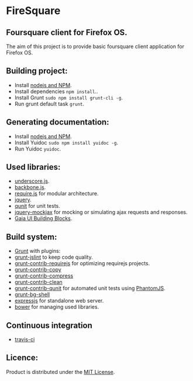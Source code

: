 FireSquare
==========

Foursquare client for Firefox OS.
---------------------------------
The aim of this project is to provide basic foursquare client application for Firefox OS.

Building project:
-----------------------
* Install [nodejs and NPM](http://nodejs.org/download).
* Install dependencies `npm install`..
* Install Grunt `sudo npm install grunt-cli -g`.
* Run grunt default task `grunt`.

Generating documentation:
--------------------------
* Install [nodejs and NPM](http://nodejs.org/download).
* Install Yuidoc `sudo npm install yuidoc -g`.
* Run Yuidoc `yuidoc`.

Used libraries:
---------------
* [underscore.js](http://underscorejs.org/).
* [backbone.js](http://backbonejs.org/).
* [require.js](http://requirejs.org/) for modular architecture.
* [jquery](http://jquery.com/).
* [qunit](http://qunitjs.com/) for unit tests.
* [jquery-mockjax](http://github.com/appendto/jquery-mockjax) for mocking or simulating ajax requests and responses.
* [Gaia UI Building Blocks](http://github.com/mozilla-b2g/Gaia-UI-Building-Blocks).

Build system:
-------------
* [Grunt](http://gruntjs.com/)
with plugins:
* [grunt-jslint](https://github.com/stephenmathieson/grunt-jslint) to keep code quality.
* [grunt-contrib-requirejs](https://github.com/gruntjs/grunt-contrib-requirejs) for optimizing requirejs projects.
* [grunt-contrib-copy](http://github.com/gruntjs/grunt-contrib-copy)
* [grunt-contrib-compress](http://github.com/gruntjs/grunt-contrib-compress)
* [grunt-contrib-clean](http://github.com/gruntjs/grunt-contrib-clean)
* [grunt-contrib-qunit](http://github.com/gruntjs/grunt-contrib-qunit) for automated unit tests using [PhantomJS]().
* [grunt-bg-shell](http://github.com/rma4ok/grunt-bg-shell)
* [expressjs](http://expressjs.com/) for standalone web server.
* [bower](http://bower.io/) for managing used libraries.

Continuous integration
----------------------
* [travis-ci](http://travis-ci.org)

Licence:
----------------------
Product is distributed under the [MIT License](LICENSE).
